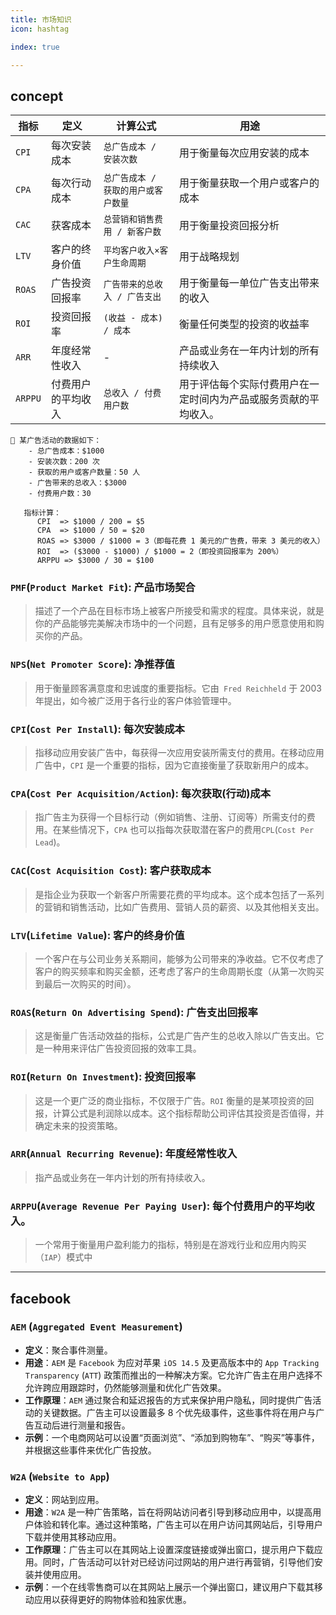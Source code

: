 ```yaml
---
title: 市场知识
icon: hashtag

index: true

---
```


<!-- more -->

## concept

| 指标 | 定义 | 计算公式 | 用途
| -- | -- | -- | --
| `CPI`     | 每次安装成本  | `总广告成本 / 安装次数` | 用于衡量每次应用安装的成本
| `CPA`     | 每次行动成本  | `总广告成本 / 获取的用户或客户数量` | 用于衡量获取一个用户或客户的成本
| `CAC`     | 获客成本      | `总营销和销售费用 / 新客户数` | 用于衡量投资回报分析
| `LTV`     | 客户的终身价值 | `平均客户收入×客户生命周期` | 用于战略规划
| `ROAS`    | 广告投资回报率 | `广告带来的总收入 / 广告支出` | 用于衡量每一单位广告支出带来的收入
| `ROI`     | 投资回报率    | `(收益 - 成本) / 成本` | 衡量任何类型的投资的收益率
| `ARR`     | 年度经常性收入 | - | 产品或业务在一年内计划的所有持续收入
| `ARPPU`   | 付费用户的平均收入 | `总收入 / 付费用户数` | 用于评估每个实际付费用户在一定时间内为产品或服务贡献的平均收入。  

    🌰 某广告活动的数据如下：
        - 总广告成本：$1000
        - 安装次数：200 次
        - 获取的用户或客户数量：50 人
        - 广告带来的总收入：$3000
        - 付费用户数：30
        
       指标计算：
          CPI  => $1000 / 200 = $5
          CPA  => $1000 / 50 = $20
          ROAS => $3000 / $1000 = 3（即每花费 1 美元的广告费，带来 3 美元的收入）
          ROI  => ($3000 - $1000) / $1000 = 2（即投资回报率为 200%）
          ARPPU => $3000 / 30 = $100

### `PMF`(`Product Market Fit`): 产品市场契合 
  > 描述了一个产品在目标市场上被客户所接受和需求的程度。具体来说，就是你的产品能够完美解决市场中的一个问题，且有足够多的用户愿意使用和购买你的产品。

### `NPS`(`Net Promoter Score`): 净推荐值
  > 用于衡量顾客满意度和忠诚度的重要指标。它由` Fred Reichheld` 于 2003 年提出，如今被广泛用于各行业的客户体验管理中。

### `CPI`(`Cost Per Install`): 每次安装成本
  > 指移动应用安装广告中，每获得一次应用安装所需支付的费用。在移动应用广告中，`CPI` 是一个重要的指标，因为它直接衡量了获取新用户的成本。

### `CPA`(`Cost Per Acquisition/Action`): 每次获取(行动)成本
  > 指广告主为获得一个目标行动（例如销售、注册、订阅等）所需支付的费用。在某些情况下，`CPA` 也可以指每次获取潜在客户的费用`CPL`(`Cost Per Lead`)。

### `CAC`(`Cost Acquisition Cost`): 客户获取成本
  > 是指企业为获取一个新客户所需要花费的平均成本。这个成本包括了一系列的营销和销售活动，比如广告费用、营销人员的薪资、以及其他相关支出。

### `LTV`(`Lifetime Value`): 客户的终身价值
  > 一个客户在与公司业务关系期间，能够为公司带来的净收益。它不仅考虑了客户的购买频率和购买金额，还考虑了客户的生命周期长度（从第一次购买到最后一次购买的时间）。

### `ROAS`(`Return On Advertising Spend`): 广告支出回报率
  > 这是衡量广告活动效益的指标，公式是广告产生的总收入除以广告支出。它是一种用来评估广告投资回报的效率工具。

### `ROI`(`Return On Investment`): 投资回报率
  > 这是一个更广泛的商业指标，不仅限于广告。`ROI` 衡量的是某项投资的回报，计算公式是利润除以成本。这个指标帮助公司评估其投资是否值得，并确定未来的投资策略。

### `ARR`(`Annual Recurring Revenue`): 年度经常性收入
  > 指产品或业务在一年内计划的所有持续收入。

### `ARPPU`(`Average Revenue Per Paying User`): 每个付费用户的平均收入。
  > 一个常用于衡量用户盈利能力的指标，特别是在游戏行业和应用内购买（`IAP`）模式中

------

## facebook

### `AEM` (`Aggregated Event Measurement`)

- **定义**：聚合事件测量。
- **用途**：`AEM` 是 `Facebook` 为应对苹果 `iOS 14.5` 及更高版本中的 `App Tracking Transparency` (`ATT`) 政策而推出的一种解决方案。它允许广告主在用户选择不允许跨应用跟踪时，仍然能够测量和优化广告效果。
- **工作原理**：`AEM` 通过聚合和延迟报告的方式来保护用户隐私，同时提供广告活动的关键数据。广告主可以设置最多 8 个优先级事件，这些事件将在用户与广告互动后进行测量和报告。
- **示例**：一个电商网站可以设置“页面浏览”、“添加到购物车”、“购买”等事件，并根据这些事件来优化广告投放。

### `W2A` (`Website to App`)

- **定义**：网站到应用。
- **用途**：`W2A` 是一种广告策略，旨在将网站访问者引导到移动应用中，以提高用户体验和转化率。通过这种策略，广告主可以在用户访问其网站后，引导用户下载并使用其移动应用。
- **工作原理**：广告主可以在其网站上设置深度链接或弹出窗口，提示用户下载应用。同时，广告活动可以针对已经访问过网站的用户进行再营销，引导他们安装并使用应用。
- **示例**：一个在线零售商可以在其网站上展示一个弹出窗口，建议用户下载其移动应用以获得更好的购物体验和独家优惠。
